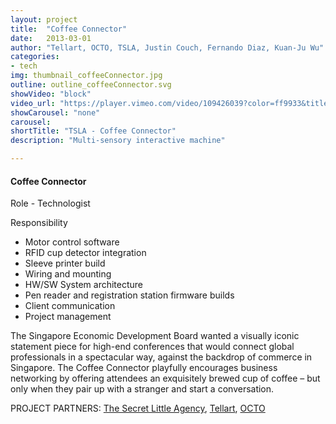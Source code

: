 ```yaml
---
layout: project
title:  "Coffee Connector"
date:   2013-03-01
author: "Tellart, OCTO, TSLA, Justin Couch, Fernando Diaz, Kuan-Ju Wu"
categories:
- tech
img: thumbnail_coffeeConnector.jpg
outline: outline_coffeeConnector.svg
showVideo: "block"
video_url: "https://player.vimeo.com/video/109426039?color=ff9933&title=0&byline=0&portrait=0"
showCarousel: "none"
carousel:
shortTitle: "TSLA - Coffee Connector"
description: "Multi-sensory interactive machine"

---
```

#### Coffee Connector ####

Role - Technologist

Responsibility

- Motor control software
- RFID cup detector integration
- Sleeve printer build
- Wiring and mounting
- HW/SW System architecture
- Pen reader and registration station firmware builds
- Client communication
- Project management


The Singapore Economic Development Board wanted a visually iconic statement piece for high-end conferences that would connect global professionals in a spectacular way, against the backdrop of commerce in Singapore. The Coffee Connector playfully encourages business networking by offering attendees an exquisitely brewed cup of coffee – but only when they pair up with a stranger and start a conversation.

PROJECT PARTNERS:
[The Secret Little Agency](http://thesecretlittleagency.com/),
[Tellart](http://tellart.com),
[OCTO](http://www.octopd.com/)
